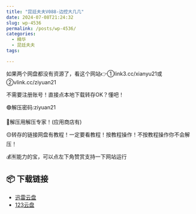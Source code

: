 ```yaml
---
title: "昆廷夫夫V088-边控大几几"
date: 2024-07-08T21:24:32
slug: wp-4536
permalink: /posts/wp-4536/
categories:
  - 精华
  - 昆廷夫夫
tags:

---
```


如果两个网盘都没有资源了，看这个网站👉①link3.cc/xianyu21或②vlink.cc/ziyuan21

不需要注册账号！直接点本地下载转存OK？懂吧！

🟢解压密码:ziyuan21

🔵解压用解压专家！(应用商店有)

🟡转存的链接网盘有教程！一定要看教程！按教程操作！不按教程操作你不会解压！

💰🈶能力的宝，可以点左下角赞赏支持一下网站运行

## 📦 下载链接
- [迅雷云盘](https://blziyuan21.com/pay-download/4536?key=5a7ff5e201&down_id=0)
- [123云盘](https://blziyuan21.com/pay-download/4536?key=5a7ff5e201&down_id=1)

